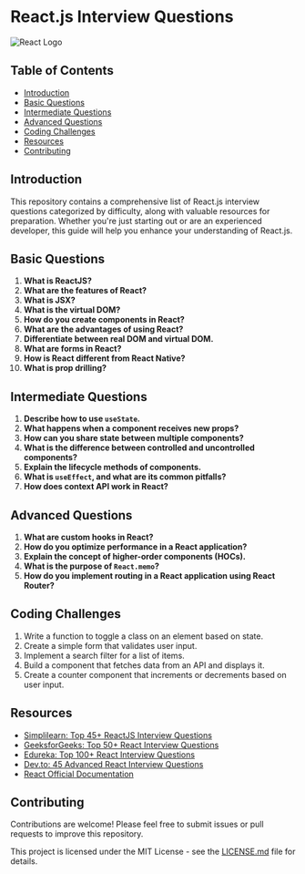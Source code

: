 # React.js Interview Questions

![React Logo](https://upload.wikimedia.org/wikipedia/commons/thumb/a/a7/React-icon.svg/270px-React-icon.svg.png) 

## Table of Contents
- [Introduction](#introduction)
- [Basic Questions](#basic-questions)
- [Intermediate Questions](#intermediate-questions)
- [Advanced Questions](#advanced-questions)
- [Coding Challenges](#coding-challenges)
- [Resources](#resources)
- [Contributing](#contributing)


## Introduction
This repository contains a comprehensive list of React.js interview questions categorized by difficulty, along with valuable resources for preparation. Whether you're just starting out or are an experienced developer, this guide will help you enhance your understanding of React.js.

## Basic Questions
1. **What is ReactJS?**
2. **What are the features of React?**
3. **What is JSX?**
4. **What is the virtual DOM?**
5. **How do you create components in React?**
6. **What are the advantages of using React?**
7. **Differentiate between real DOM and virtual DOM.**
8. **What are forms in React?**
9. **How is React different from React Native?**
10. **What is prop drilling?**

## Intermediate Questions
1. **Describe how to use `useState`.**
2. **What happens when a component receives new props?**
3. **How can you share state between multiple components?**
4. **What is the difference between controlled and uncontrolled components?**
5. **Explain the lifecycle methods of components.**
6. **What is `useEffect`, and what are its common pitfalls?**
7. **How does context API work in React?**

## Advanced Questions
1. **What are custom hooks in React?**
2. **How do you optimize performance in a React application?**
3. **Explain the concept of higher-order components (HOCs).**
4. **What is the purpose of `React.memo`?**
5. **How do you implement routing in a React application using React Router?**

## Coding Challenges
1. Write a function to toggle a class on an element based on state.
2. Create a simple form that validates user input.
3. Implement a search filter for a list of items.
4. Build a component that fetches data from an API and displays it.
5. Create a counter component that increments or decrements based on user input.

## Resources
- [Simplilearn: Top 45+ ReactJS Interview Questions](https://www.simplilearn.com/tutorials/reactjs-tutorial/reactjs-interview-questions)
- [GeeksforGeeks: Top 50+ React Interview Questions](https://www.geeksforgeeks.org/react-interview-questions/)
- [Edureka: Top 100+ React Interview Questions](https://www.edureka.co/blog/interview-questions/react-interview-questions/)
- [Dev.to: 45 Advanced React Interview Questions](https://dev.to/fullstackcafe/39-advanced-react-interview-questions-you-must-clarify-today-3c1h)
- [React Official Documentation](https://reactjs.org/docs/getting-started.html)

## Contributing
Contributions are welcome! Please feel free to submit issues or pull requests to improve this repository.


This project is licensed under the MIT License - see the [LICENSE.md](LICENSE.md) file for details.
